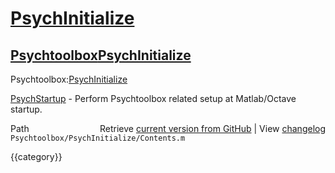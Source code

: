 # [PsychInitialize](PsychInitialize)
## [Psychtoolbox](Psychtoolbox)[PsychInitialize](PsychInitialize)

Psychtoolbox:[PsychInitialize](PsychInitialize)  
  
  
   [PsychStartup](PsychStartup)       - Perform Psychtoolbox related setup at Matlab/Octave startup.  




<div class="code_header" style="text-align:right;">
  <span style="float:left;">Path&nbsp;&nbsp;</span> <span class="counter">Retrieve <a href=
  "https://raw.github.com/Psychtoolbox-3/Psychtoolbox-3/beta/Psychtoolbox/PsychInitialize/Contents.m">current version from GitHub</a> | View <a href=
  "https://github.com/Psychtoolbox-3/Psychtoolbox-3/commits/beta/Psychtoolbox/PsychInitialize/Contents.m">changelog</a></span>
</div>
<div class="code">
  <code>Psychtoolbox/PsychInitialize/Contents.m</code>
</div>

{{category}}